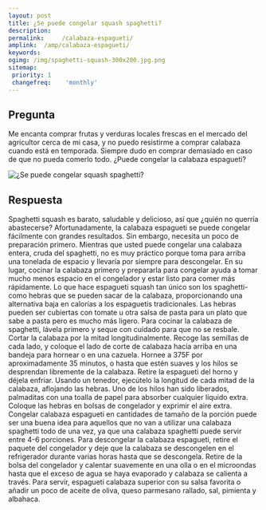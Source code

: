 ```yaml
---
layout: post
title: ¿Se puede congelar squash spaghetti?  
description: 
permalink:     /calabaza-espagueti/
amplink:  /amp/calabaza-espagueti/
keywords: 
ogimg: /img/spaghetti-squash-300x200.jpg.png
sitemap:
 priority: 1
 changefreq:    'monthly'
---
```




## Pregunta

Me encanta comprar frutas y verduras locales frescas en el mercado del agricultor cerca de mi casa, y no puedo resistirme a comprar calabaza cuando está en temporada. Siempre dudo en comprar demasiado en caso de que no pueda comerlo todo. ¿Puede congelar la calabaza espagueti?


![¿Se puede congelar squash spaghetti?](https://sepuedecongelar.com/img/spaghetti-squash-300x200.jpg "¿Se puede congelar squash spaghetti?" )


## Respuesta

Spaghetti squash es barato, saludable y delicioso, así que ¿quién no querría abastecerse? Afortunadamente, la calabaza espagueti se puede congelar fácilmente con grandes resultados. Sin embargo, necesita un poco de preparación primero. Mientras que usted puede congelar una calabaza entera, cruda del spaghetti, no es muy práctico porque toma para arriba una tonelada de espacio y llevaría por siempre para descongelar. En su lugar, cocinar la calabaza primero y prepararla para congelar ayuda a tomar mucho menos espacio en el congelador y estar listo para comer más rápidamente.
Lo que hace espagueti squash tan único son los spaghetti-como hebras que se pueden sacar de la calabaza, proporcionando una alternativa baja en calorías a los espaguetis tradicionales. Las hebras pueden ser cubiertas con tomate u otra salsa de pasta para un plato que sabe a pasta pero es mucho más ligero. Para cocinar la calabaza de spaghetti, lávela primero y seque con cuidado para que no se resbale. Cortar la calabaza por la mitad longitudinalmente. Recoge las semillas de cada lado, y coloque el lado de corte de calabaza hacia arriba en una bandeja para hornear o en una cazuela. Hornee a 375F por aproximadamente 35 minutos, o hasta que estén suaves y los hilos se desprendan libremente de la calabaza. Retire la espagueti del horno y déjela enfriar.
Usando un tenedor, ejecútelo la longitud de cada mitad de la calabaza, aflojando las hebras. Uno de los hilos han sido liberados, palmaditas con una toalla de papel para absorber cualquier líquido extra. Coloque las hebras en bolsas de congelador y exprimir el aire extra. Congelar calabaza espagueti en cantidades de tamaño de la porción puede ser una buena idea para aquellos que no van a utilizar una calabaza spaghetti todo de una vez, ya que una calabaza spaghetti puede servir entre 4-6 porciones.
Para descongelar la calabaza espagueti, retire el paquete del congelador y deje que la calabaza se descongelen en el refrigerador durante varias horas hasta que se descongela. Retire de la bolsa del congelador y calentar suavemente en una olla o en el microondas hasta que el exceso de agua se haya evaporado y calabaza se calienta a través. Para servir, espagueti calabaza superior con su salsa favorita o añadir un poco de aceite de oliva, queso parmesano rallado, sal, pimienta y albahaca.